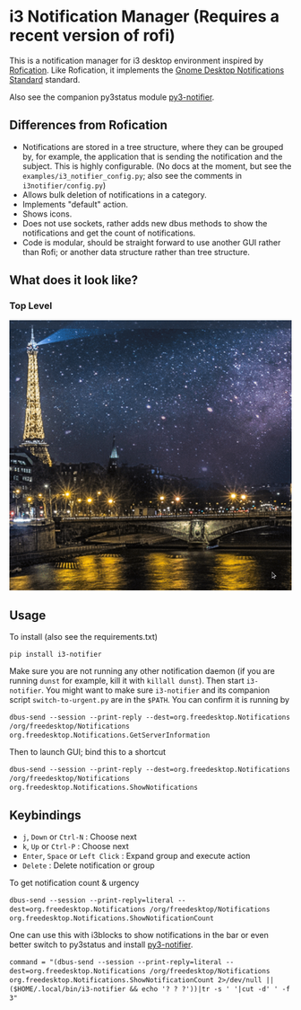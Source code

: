 # i3 Notification Manager (Requires a recent version of rofi)

This is a notification manager for i3 desktop environment inspired by 
[Rofication](https://github.com/DaveDavenport/Rofication). Like 
Rofication, it implements the [Gnome Desktop Notifications 
Standard](https://developer.gnome.org/notification-spec/) standard. 

Also see the companion py3status module 
[py3-notifier](https://github.com/sencer/py3-notifier).

## Differences from Rofication

- Notifications are stored in a tree structure, where they can be grouped 
  by, for example, the application that is sending the notification and 
  the subject. This is highly configurable. (No docs at the moment, but 
  see the `examples/i3_notifier_config.py`; also see the comments in 
  `i3notifier/config.py`)
- Allows bulk deletion of notifications in a category.
- Implements "default" action.
- Shows icons.
- Does not use sockets, rather adds new dbus methods to show the 
  notifications and get the count of notifications.
- Code is modular, should be straight forward to use another GUI rather 
  than Rofi; or another data structure rather than tree structure.

## What does it look like?

### Top Level
![animation](/images/widget.gif)

## Usage

To install (also see the requirements.txt)

    pip install i3-notifier
    
Make sure you are not running any other notification daemon (if you are running `dunst` for example, kill it with `killall dunst`). Then start `i3-notifier`. You might want to make sure `i3-notifier` and its companion script `switch-to-urgent.py` are in the `$PATH`. You can confirm it is running by

    dbus-send --session --print-reply --dest=org.freedesktop.Notifications /org/freedesktop/Notifications org.freedesktop.Notifications.GetServerInformation

Then to launch GUI; bind this to a shortcut

    dbus-send --session --print-reply --dest=org.freedesktop.Notifications /org/freedesktop/Notifications org.freedesktop.Notifications.ShowNotifications

## Keybindings

- `j`, `Down` or `Ctrl-N` : Choose next
- `k`, `Up` or `Ctrl-P` : Choose next
- `Enter`, `Space` or `Left Click` : Expand group and execute action
- `Delete` : Delete notification or group

To get notification count & urgency

    dbus-send --session --print-reply=literal --dest=org.freedesktop.Notifications /org/freedesktop/Notifications org.freedesktop.Notifications.ShowNotificationCount

One can use this with i3blocks to show notifications in the bar
or even better switch to py3status and install 
[py3-notifier](https://github.com/sencer/py3-notifier).

    command = "(dbus-send --session --print-reply=literal --dest=org.freedesktop.Notifications /org/freedesktop/Notifications org.freedesktop.Notifications.ShowNotificationCount 2>/dev/null || ($HOME/.local/bin/i3-notifier && echo '? ? ?'))|tr -s ' '|cut -d' ' -f 3"
